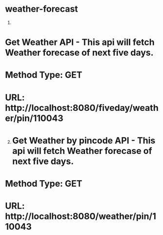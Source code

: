 # weather-forecast

1)
# Get Weather API - This api will fetch Weather forecase of next five days.
# Method Type: GET
# URL: http://localhost:8080/fiveday/weather/pin/110043

2) # Get Weather by pincode API - This api will fetch Weather forecase of next five days.
  # Method Type: GET
  # URL: http://localhost:8080/weather/pin/110043

